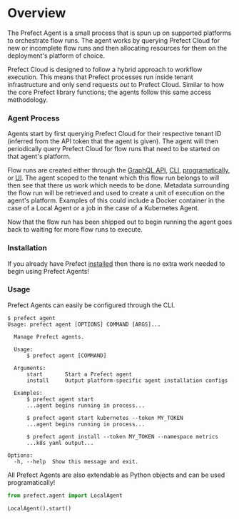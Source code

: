 # Overview

The Prefect Agent is a small process that is spun up on supported platforms to orchestrate flow runs. The agent works by querying Prefect Cloud for new or incomplete flow runs and then allocating resources for them on the deployment's platform of choice.

Prefect Cloud is designed to follow a hybrid approach to workflow execution. This means that Prefect processes run inside tenant infrastructure and only send requests _out_ to Prefect Cloud. Similar to how the core Prefect library functions; the agents follow this same access methodology.

### Agent Process

Agents start by first querying Prefect Cloud for their respective tenant ID (inferred from the API token that the agent is given). The agent will then periodically query Prefect Cloud for flow runs that need to be started on that agent's platform.

Flow runs are created either through the [GraphQL API](https://docs.prefect.io/cloud/cloud_concepts/graphql.html), [CLI](https://docs.prefect.io/cloud/cloud_concepts/cli.html), [programatically](https://docs.prefect.io/cloud/cloud_concepts/flow_runs.html#creating-a-flow-run), or [UI](https://docs.prefect.io/cloud/cloud_concepts/ui.html). The agent scoped to the tenant which this flow run belongs to will then see that there us work which needs to be done. Metadata surrounding the flow run will be retrieved and used to create a unit of execution on the agent's platform. Examples of this could include a Docker container in the case of a Local Agent or a job in the case of a Kubernetes Agent.

Now that the flow run has been shipped out to begin running the agent goes back to waiting for more flow runs to execute.

### Installation

If you already have Prefect [installed](https://docs.prefect.io/guide/getting_started/installation.html) then there is no extra work needed to begin using Prefect Agents!

### Usage

Prefect Agents can easily be configured through the CLI.

```
$ prefect agent
Usage: prefect agent [OPTIONS] COMMAND [ARGS]...

  Manage Prefect agents.

  Usage:
      $ prefect agent [COMMAND]

  Arguments:
      start       Start a Prefect agent
      install     Output platform-specific agent installation configs

  Examples:
      $ prefect agent start
      ...agent begins running in process...

      $ prefect agent start kubernetes --token MY_TOKEN
      ...agent begins running in process...

      $ prefect agent install --token MY_TOKEN --namespace metrics
      ...k8s yaml output...

Options:
  -h, --help  Show this message and exit.
```

All Prefect Agents are also extendable as Python objects and can be used programatically!

```python
from prefect.agent import LocalAgent

LocalAgent().start()
```
